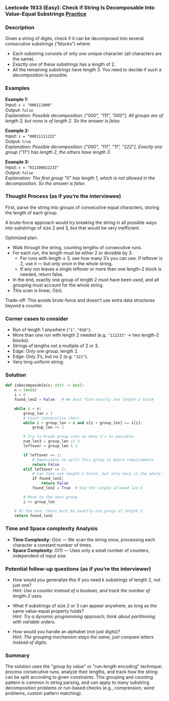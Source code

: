### Leetcode 1933 (Easy): Check if String Is Decomposable Into Value-Equal Substrings [Practice](https://leetcode.com/problems/check-if-string-is-decomposable-into-value-equal-substrings)

### Description  
Given a string of digits, check if it can be decomposed into several *consecutive* substrings (“blocks”) where:
- Each substring consists of only *one* unique character (all characters are the same).
- *Exactly one* of these substrings has a length of 2.
- All the remaining substrings have length 3.
You need to decide if such a decomposition is possible.

### Examples  

**Example 1:**  
Input: `s = "000111000"`  
Output: `false`  
*Explanation: Possible decomposition: ["000", "111", "000"]. All groups are of length 3, but none is of length 2. So the answer is false.*

**Example 2:**  
Input: `s = "00011111222"`  
Output: `true`  
*Explanation: Possible decomposition: ["000", "111", "11", "222"]. Exactly one group ("11") has length 2, the others have length 3.*

**Example 3:**  
Input: `s = "011100022233"`  
Output: `false`  
*Explanation: The first group "0" has length 1, which is not allowed in the decomposition. So the answer is false.*


### Thought Process (as if you’re the interviewee)  

First, parse the string into groups of consecutive equal characters, storing the length of each group.

A brute-force approach would try breaking the string in all possible ways into substrings of size 2 and 3, but that would be very inefficient.

Optimized plan:
- Walk through the string, counting lengths of consecutive runs.
- For each run, the length must be either 2 or divisible by 3.
    - For runs with length ≥ 3, see how many 3’s you can use. If leftover is 2, use it — but only once in the whole string.
    - If any run leaves a single leftover or more than one length-2 block is needed, return false.
- In the end, exactly one group of length 2 must have been used, and all grouping must account for the whole string.
- This scan is linear, O(n).

Trade-off: This avoids brute-force and doesn’t use extra data structures beyond a counter.


### Corner cases to consider  
- Run of length 1 anywhere (`"1"`, `"010"`).
- More than one run with length 2 needed (e.g. `"112233"` → two length-2 blocks).
- Strings of lengths not a multiple of 2 or 3.
- Edge: Only one group, length 2.
- Edge: Only 3’s, but no 2 (e.g. `"222"`).
- Very long uniform string.


### Solution

```python
def isDecomposable(s: str) -> bool:
    n = len(s)
    i = 0
    found_len2 = False   # We must find exactly one length-2 block

    while i < n:
        group_len = 1
        # Count consecutive chars
        while i + group_len < n and s[i + group_len] == s[i]:
            group_len += 1

        # Try to break group into as many 3's as possible
        num_len3 = group_len // 3
        leftover = group_len % 3

        if leftover == 1:
            # Impossible to split this group to match requirements
            return False
        elif leftover == 2:
            # Can take one length-2 block, but only once in the whole string
            if found_len2:
                return False
            found_len2 = True  # Use the single allowed len-2

        # Move to the next group
        i += group_len

    # At the end, there must be exactly one group of length 2
    return found_len2
```

### Time and Space complexity Analysis  

- **Time Complexity:** O(n) — We scan the string once, processing each character a constant number of times.
- **Space Complexity:** O(1) — Uses only a small number of counters, independent of input size.


### Potential follow-up questions (as if you’re the interviewer)  

- How would you generalize this if you need k substrings of length 2, not just one?  
  *Hint: Use a counter instead of a boolean, and track the number of length-2 uses.*

- What if substrings of size 2 or 3 can appear anywhere, as long as the same value-equal property holds?  
  *Hint: Try a dynamic programming approach; think about partitioning with variable orders.*

- How would you handle an alphabet (not just digits)?  
  *Hint: The grouping mechanism stays the same; just compare letters instead of digits.*

### Summary
The solution uses the "group by value" or "run-length encoding" technique: process consecutive runs, analyze their lengths, and track how the string can be split according to given constraints. This grouping and counting pattern is common in string parsing, and can apply to many substring decomposition problems or run-based checks (e.g., compression, word problems, custom pattern matching).